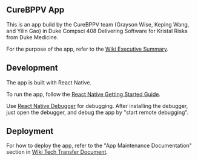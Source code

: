 ## CureBPPV App

This is an app build by the CureBPPV team (Grayson Wise, Keping Wang, and Yilin Gao) in Duke Compsci 408 Delivering Software for Kristal Riska from Duke Medicine.

For the purpose of the app, refer to the [Wiki Executive Summary](https://coursework.cs.duke.edu/CompSci408_2017Fall/app_bppv/wikis/executive-summary).

## Development

The app is built with React Native.

To run the app, follow the [React Native Getting Started Guide](https://facebook.github.io/react-native/docs/getting-started.html#installing-dependencies).

Use [React Native Debugger](https://github.com/jhen0409/react-native-debugger) for debugging. After installing the debugger, just open the debugger, and debug the app by "start remote debugging".

## Deployment

For how to deploy the app, refer to the "App Maintenance Documentation" section in [Wiki Tech Transfer Document](https://coursework.cs.duke.edu/CompSci408_2017Fall/app_bppv/wikis/tech-transfer-documentation).
